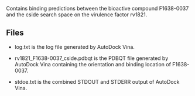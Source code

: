 Contains binding predictions between the bioactive compound F1638-0037 and the cside search space on the virulence factor rv1821.

## Files

- log.txt is the log file generated by AutoDock Vina.

- rv1821_F1638-0037_cside.pdbqt is the PDBQT file generated by AutoDock Vina containing the orientation and binding location of F1638-0037.

- stdoe.txt is the combined STDOUT and STDERR output of AutoDock Vina.

